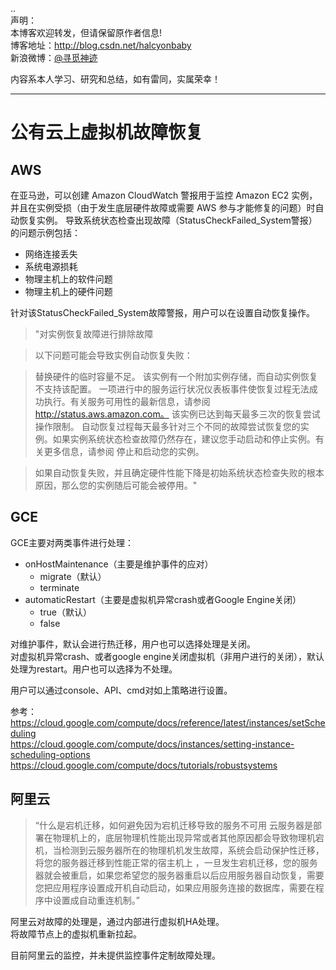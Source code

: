 ..  
声明：   
本博客欢迎转发，但请保留原作者信息!   
博客地址：http://blog.csdn.net/halcyonbaby   
新浪微博：[@寻觅神迹]( www.weibo.com/u/2230330930)

内容系本人学习、研究和总结，如有雷同，实属荣幸！   

-----
# 公有云上虚拟机故障恢复
## AWS  
在亚马逊，可以创建 Amazon CloudWatch 警报用于监控 Amazon EC2 实例，并且在实例受损（由于发生底层硬件故障或需要 AWS 参与才能修复的问题）时自动恢复实例。
导致系统状态检查出现故障（StatusCheckFailed_System警报）的问题示例包括：
+ 网络连接丢失  
+ 系统电源损耗  
+ 物理主机上的软件问题  
+ 物理主机上的硬件问题  

针对该StatusCheckFailed_System故障警报，用户可以在设置自动恢复操作。   

> "对实例恢复故障进行排除故障

>以下问题可能会导致实例自动恢复失败：

>替换硬件的临时容量不足。
该实例有一个附加实例存储，而自动实例恢复不支持该配置。
一项进行中的服务运行状况仪表板事件使恢复过程无法成功执行。有关服务可用性的最新信息，请参阅 http://status.aws.amazon.com。
该实例已达到每天最多三次的恢复尝试操作限制。
自动恢复过程每天最多针对三个不同的故障尝试恢复您的实例。如果实例系统状态检查故障仍然存在，建议您手动启动和停止实例。有关更多信息，请参阅 停止和启动您的实例。

>如果自动恢复失败，并且确定硬件性能下降是初始系统状态检查失败的根本原因，那么您的实例随后可能会被停用。"

## GCE  
GCE主要对两类事件进行处理：
+ onHostMaintenance（主要是维护事件的应对）  
  +  migrate（默认）
  +  terminate
+ automaticRestart（主要是虚拟机异常crash或者Google Engine关闭）    
  +  true（默认）
  +  false   

对维护事件，默认会进行热迁移，用户也可以选择处理是关闭。  
对虚拟机异常crash、或者google engine关闭虚拟机（非用户进行的关闭），默认处理为restart。用户也可以选择为不处理。 

用户可以通过console、API、cmd对如上策略进行设置。   

参考：   
https://cloud.google.com/compute/docs/reference/latest/instances/setScheduling   
https://cloud.google.com/compute/docs/instances/setting-instance-scheduling-options   
https://cloud.google.com/compute/docs/tutorials/robustsystems

## 阿里云  
>“什么是宕机迁移，如何避免因为宕机迁移导致的服务不可用
云服务器是部署在物理机上的，底层物理机性能出现异常或者其他原因都会导致物理机宕机，当检测到云服务器所在的物理机机发生故障，系统会启动保护性迁移，将您的服务器迁移到性能正常的宿主机上 ，一旦发生宕机迁移，您的服务器就会被重启，如果您希望您的服务器重启以后应用服务器自动恢复，需要您把应用程序设置成开机自动启动，如果应用服务连接的数据库，需要在程序中设置成自动重连机制。”   

阿里云对故障的处理是，通过内部进行虚拟机HA处理。   
将故障节点上的虚拟机重新拉起。  

目前阿里云的监控，并未提供监控事件定制故障处理。   


